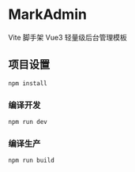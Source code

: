 # MarkAdmin

Vite 脚手架 Vue3 轻量级后台管理模板

## 项目设置

```sh
npm install
```

### 编译开发

```sh
npm run dev
```

### 编译生产

```sh
npm run build
```
